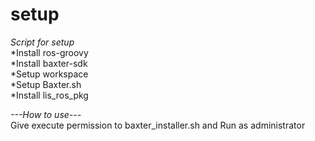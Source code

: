 # setup
*Script for setup*  
  *Install ros-groovy  
  *Install baxter-sdk  
  *Setup workspace  
  *Setup Baxter.sh  
  *Install lis_ros_pkg  

*---How to use---*  
Give execute permission to baxter_installer.sh and Run as administrator


